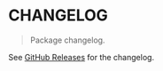 # CHANGELOG

> Package changelog.

See [GitHub Releases](https://github.com/stdlib-js/random-strided-chi/releases) for the changelog.